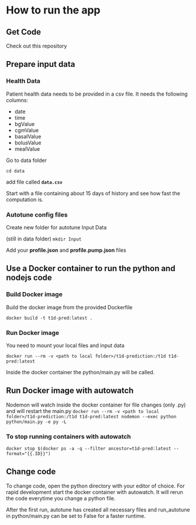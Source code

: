 # How to run the app

## Get Code
Check out this repository

## Prepare input data

### Health Data
Patient health data needs to be provided in a csv file. It needs the following columns:
* date	
* time	
* bgValue	
* cgmValue	
* basalValue	
* bolusValue	
* mealValue

Go to data folder

`cd data`

add file called **`data.csv`**

Start with a file containing about 15 days of history and see how fast the computation is.

### Autotune config files


Create new folder for autotune Input Data 

(still in data folder)
`mkdir Input`

Add your **profile.json** and **profile.pump.json** files

## Use a Docker container to run the python and nodejs code

### Build Docker image
Build the docker image from the provided Dockerfile

`docker build -t t1d-pred:latest .`

### Run Docker image
You need to mount your local files and input data

`docker run --rm -v <path to local folder>/t1d-prediction:/t1d t1d-pred:latest`

Inside the docker container the python/main.py will be called.

## Run Docker image with autowatch
Nodemon will watch inside the docker container for file changes (only .py) and will restart the main.py
`docker run --rm -v <path to local folder>/t1d-prediction:/t1d t1d-pred:latest nodemon --exec python python/main.py -e py -L`

### To stop running containers with autowatch

`docker stop $(docker ps -a -q --filter ancestor=t1d-pred:latest --format="{{.ID}}")`

## Change code
To change code, open the python directory with your editor of choice. For rapid development start the docker container with autowatch. It will rerun the code everytime you change a python file. 

After the first run, autotune has created all necessary files and run_autotune in python/main.py can be set to False for a faster runtime. 